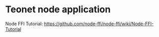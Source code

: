 # Teonet node application 

Node FFI Tutorial:
https://github.com/node-ffi/node-ffi/wiki/Node-FFI-Tutorial